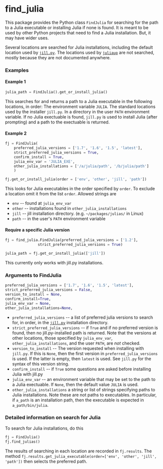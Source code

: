 # find_julia

This package provides the Python class `FindJulia` for searching for the path to a Julia
executable or installing Julia if none is found.
It is meant to be used by other Python projects that need to find a Julia installation.
But, it may have wider uses.

Several locations are searched for Julia installations, including the default location
used by [`jill.py`](https://github.com/johnnychen94/jill.py). The locations
used by [`juliaup`](https://github.com/JuliaLang/juliaup) are not searched, mostly
because they are not documented anywhere.

### Examples

#### Example 1

```python
julia_path = FindJulia().get_or_install_julia()
```

This searches for and returns a path to a Julia executable in the following
locations, in order: The environment variable `JULIA`.
The standard locations used by the installer `jill.py`.
In a directory in the user `PATH` environment variable.
If no Julia exectuable is found, `jill.py` is used to install Julia (after prompting)
and a path to the exectuable is returned.

#### Example 2

```python
fj = FindJulia(
    preferred_julia_versions = ['1.7', '1.6', '1.5', 'latest'],
    strict_preferred_julia_versions = True,
    confirm_install = True,
    julia_env_var = 'JULIA_EXE',
    other_julia_installations = ['/a/julia/path', '/b/julia/path']
    )

fj.get_or_install_julia(order = ['env', 'other', 'jill', 'path'])
```

This looks for Julia executables in the order specified by `order`. To exclude
a location omit it from the list `order`. Allowed strings are

* `env` -- found at `julia_env_var`
* `other` -- installations found in `other_julia_installations`
* `jill` -- jill installation directory. (e.g. `~/packages/julias/` in Linux)
* `path` -- in the user's `PATH` environment variable

#### Require a specific Julia version

```python
fj = find_julia.FindJulia(preferred_julia_versions = ['1.2'],
               strict_preferred_julia_versions = True)

julia_path = fj.get_or_install_julia(['jill'])
```

This currently only works with jill.py installations.

### Arguments to FindJulia

```python
preferred_julia_versions = ['1.7', '1.6', '1.5', 'latest'],
strict_preferred_julia_versions = False,
version_to_install = None,
confirm_install=True,
julia_env_var = None,
other_julia_installations=None,
```

* `preferred_julia_versions` -- a list of preferred julia versions to search for, in order, in the [`jill.py`](https://github.com/johnnychen94/jill.py)
   installation directory.
*  `strict_preferred_julia_versions` -- if `True` and if no preferred version is found, then no jill.py-installed path is returned.
   Note that the versions at other locations, those specified by `julia_env_var`, `other_julia_installations`, and the user `PATH`, are
   *not* checked.
*  `version_to_install` -- The version requested when installing with `jill.py`. If this is `None`, then the first
    version in `preferred_julia_versions` is used. If the latter is empty, then `latest` is used.
    See `jill.py` for the syntax of this version string.
*  `confirm_install` -- if `True` some questions are asked before installing Julia with jill.py
*  `julia_env_var` -- an environment variable that may be set to the path to a Julia exectuable.
    If `None`, then the default value `JULIA` is used.
*  `other_julia_installations` a string or list of strings specifying paths to Julia installations.
    Note these are not paths to executables. In particular, if `a_path` is an installation path, then
    the executable is expected in `a_path/bin/julia`.

### Detailed information on search for Julia

To search for Julia installations, do this
```python
fj = FindJulia()
fj.find_julias()
```

The results of searching in each location are recorded in `fj.results`.
The method `fj.results.get_julia_executable(order=['env', 'other', 'jill', 'path'])` then selects
the preferred path.
